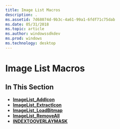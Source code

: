 ```yaml
---
title: Image List Macros
description: .
ms.assetid: 7d68074d-9b3c-4a61-99a1-6fdf71c75dab
ms.date: 05/31/2018
ms.topic: article
ms.author: windowssdkdev
ms.prod: windows
ms.technology: desktop
---
```


# Image List Macros

## In This Section

-   [**ImageList\_AddIcon**](/windows/win32/Commctrl/nf-commctrl-imagelist_addicon?branch=master)
-   [**ImageList\_ExtractIcon**](/windows/win32/Commctrl/nf-commctrl-imagelist_extracticon?branch=master)
-   [**ImageList\_LoadBitmap**](/windows/win32/Commctrl/nf-commctrl-imagelist_loadbitmap?branch=master)
-   [**ImageList\_RemoveAll**](/windows/win32/Commctrl/nf-commctrl-imagelist_removeall?branch=master)
-   [**INDEXTOOVERLAYMASK**](/windows/win32/Commctrl/nf-commctrl-indextooverlaymask?branch=master)

 

 





